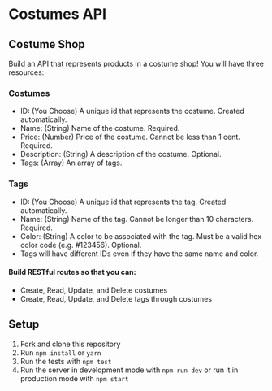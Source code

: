 # Costumes API

## Costume Shop
Build an API that represents products in a costume shop! You will have three resources:

### Costumes
* ID: (You Choose) A unique id that represents the costume. Created automatically.
* Name: (String) Name of the costume. Required.
* Price: (Number) Price of the costume. Cannot be less than 1 cent. Required.
* Description: (String) A description of the costume. Optional.
* Tags: (Array) An array of tags.
### Tags
* ID: (You Choose) A unique id that represents the tag. Created automatically.
* Name: (String) Name of the tag. Cannot be longer than 10 characters. Required.
* Color: (String) A color to be associated with the tag. Must be a valid hex color code (e.g. #123456). Optional.
* Tags will have different IDs even if they have the same name and color.

#### Build RESTful routes so that you can:

* Create, Read, Update, and Delete costumes
* Create, Read, Update, and Delete tags through costumes

## Setup

1. Fork and clone this repository
1. Run `npm install` or `yarn`
1. Run the tests with `npm test`
1. Run the server in development mode with `npm run dev` or run it in production mode with `npm start`
